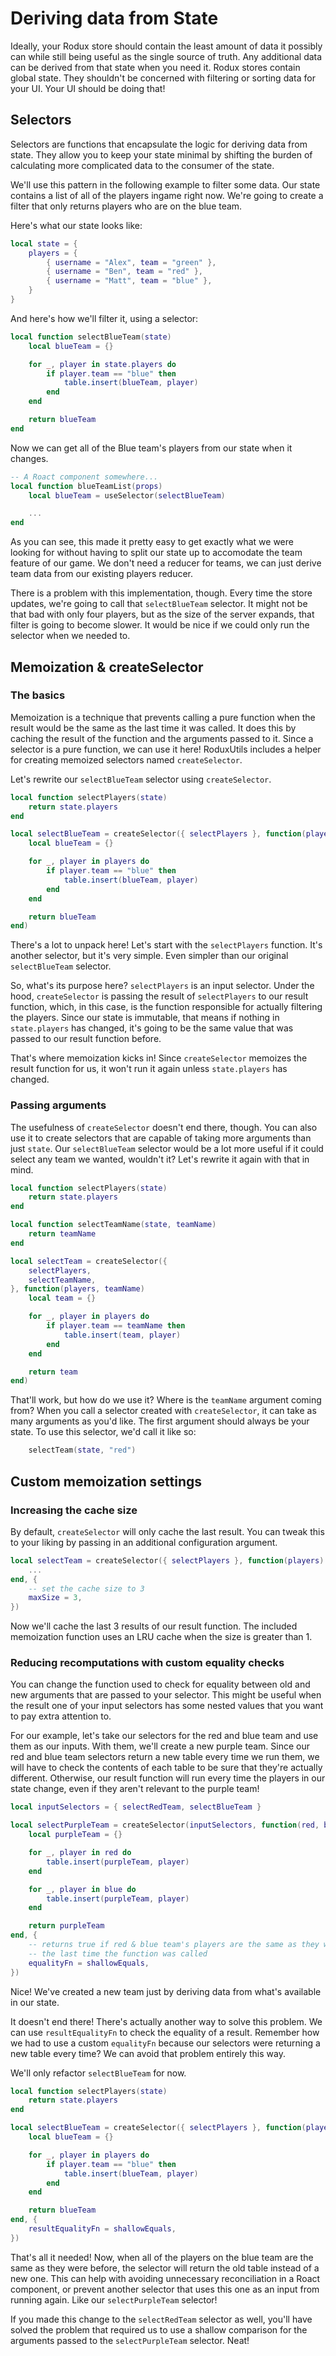 # Deriving data from State

Ideally, your Rodux store should contain the least amount of data it possibly
can while still being useful as the single source of truth. Any additional data
can be derived from that state when you need it. Rodux stores contain global
state. They shouldn't be concerned with filtering or sorting data for your UI.
Your UI should be doing that!

## Selectors

Selectors are functions that encapsulate the logic for deriving data from
state. They allow you to keep your state minimal by shifting the burden of
calculating more complicated data to the consumer of the state.

We'll use this pattern in the following example to filter some data. Our state
contains a list of all of the players ingame right now. We're going to create
a filter that only returns players who are on the blue team.

Here's what our state looks like:

```lua
local state = {
    players = {
        { username = "Alex", team = "green" },
        { username = "Ben", team = "red" },
        { username = "Matt", team = "blue" },
    }
}
```

And here's how we'll filter it, using a selector:

```lua
local function selectBlueTeam(state)
    local blueTeam = {}

    for _, player in state.players do
        if player.team == "blue" then
            table.insert(blueTeam, player)
        end
    end

    return blueTeam
end
```

Now we can get all of the Blue team's players from our state when it changes.

```lua
-- A Roact component somewhere...
local function blueTeamList(props)
    local blueTeam = useSelector(selectBlueTeam)

    ...
end
```

As you can see, this made it pretty easy to get exactly what we were looking
for without having to split our state up to accomodate the team feature of our
game. We don't need a reducer for teams, we can just derive team data from our
existing players reducer.

There is a problem with this implementation, though. Every time the store
updates, we're going to call that `selectBlueTeam` selector. It might not be
that bad with only four players, but as the size of the server expands, that
filter is going to become slower. It would be nice if we could only run the
selector when we needed to.

## Memoization & createSelector

### The basics

Memoization is a technique that prevents calling a pure function when the
result would be the same as the last time it was called. It does this by
caching the result of the function and the arguments passed to it. Since a
selector is a pure function, we can use it here! RoduxUtils includes a helper
for creating memoized selectors named `createSelector`.

Let's rewrite our `selectBlueTeam` selector using `createSelector`.

```lua
local function selectPlayers(state)
    return state.players
end

local selectBlueTeam = createSelector({ selectPlayers }, function(players)
    local blueTeam = {}

    for _, player in players do
        if player.team == "blue" then
            table.insert(blueTeam, player)
        end
    end

    return blueTeam
end)
```

There's a lot to unpack here! Let's start with the `selectPlayers` function.
It's another selector, but it's very simple. Even simpler than our original
`selectBlueTeam` selector.

So, what's its purpose here? `selectPlayers` is an input selector. Under the
hood, `createSelector` is passing the result of `selectPlayers` to our result
function, which, in this case, is the function responsible for actually
filtering the players. Since our state is immutable, that means if nothing in
`state.players` has changed, it's going to be the same value that was passed to
our result function before.

That's where memoization kicks in! Since `createSelector` memoizes the result
function for us, it won't run it again unless `state.players` has changed.

### Passing arguments

The usefulness of `createSelector` doesn't end there, though. You can also use
it to create selectors that are capable of taking more arguments than just
`state`. Our `selectBlueTeam` selector would be a lot more useful if it could
select any team we wanted, wouldn't it? Let's rewrite it again with that in
mind.

```lua
local function selectPlayers(state)
    return state.players
end

local function selectTeamName(state, teamName)
    return teamName
end

local selectTeam = createSelector({
    selectPlayers,
    selectTeamName,
}, function(players, teamName)
    local team = {}

    for _, player in players do
        if player.team == teamName then
            table.insert(team, player)
        end
    end

    return team
end)
```

That'll work, but how do we use it? Where is the `teamName` argument coming
from? When you call a selector created with `createSelector`, it can take as
many arguments as you'd like. The first argument should always be your state.
To use this selector, we'd call it like so:

```lua
    selectTeam(state, "red")
```

## Custom memoization settings

### Increasing the cache size

By default, `createSelector` will only cache the last result. You can tweak this
to your liking by passing in an additional configuration argument.

```lua
local selectTeam = createSelector({ selectPlayers }, function(players)
    ...
end, {
    -- set the cache size to 3
    maxSize = 3,
})
```

Now we'll cache the last 3 results of our result function. The included
memoization function uses an LRU cache when the size is greater than 1.

### Reducing recomputations with custom equality checks

You can change the function used to check for equality between old and new
arguments that are passed to your selector. This might be useful when the
result one of your input selectors has some nested values that you want to pay
extra attention to.

For our example, let's take our selectors for the red and blue team and use
them as our inputs. With them, we'll create a new purple team. Since our
red and blue team selectors return a new table every time we run them, we will
have to check the contents of each table to be sure that they're actually
different. Otherwise, our result function will run every time the players in
our state change, even if they aren't relevant to the purple team!

```lua
local inputSelectors = { selectRedTeam, selectBlueTeam }

local selectPurpleTeam = createSelector(inputSelectors, function(red, blue)
    local purpleTeam = {}

    for _, player in red do
        table.insert(purpleTeam, player)
    end

    for _, player in blue do
        table.insert(purpleTeam, player)
    end

    return purpleTeam
end, {
    -- returns true if red & blue team's players are the same as they were
    -- the last time the function was called
    equalityFn = shallowEquals,
})
```

Nice! We've created a new team just by deriving data from what's available in
our state.

It doesn't end there! There's actually another way to solve this problem. We
can use `resultEqualityFn` to check the equality of a result. Remember how we
had to use a custom `equalityFn` because our selectors were returning a new
table every time? We can avoid that problem entirely this way.

We'll only refactor `selectBlueTeam` for now.

```lua
local function selectPlayers(state)
    return state.players
end

local selectBlueTeam = createSelector({ selectPlayers }, function(players)
    local blueTeam = {}

    for _, player in players do
        if player.team == "blue" then
            table.insert(blueTeam, player)
        end
    end

    return blueTeam
end, {
    resultEqualityFn = shallowEquals,
})
```

That's all it needed! Now, when all of the players on the blue team are the
same as they were before, the selector will return the old table instead of a
new one. This can help with avoiding unnecessary reconciliation in a Roact
component, or prevent another selector that uses this one as an input from
running again. Like our `selectPurpleTeam` selector!

If you made this change to the `selectRedTeam` selector as well, you'll have
solved the problem that required us to use a shallow comparison for the
arguments passed to the `selectPurpleTeam` selector. Neat!
